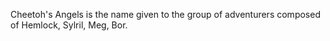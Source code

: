 Cheetoh's Angels is the name given to the group of adventurers composed of Hemlock, Sylril, Meg, Bor.